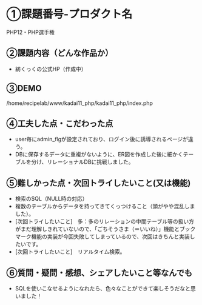 # ①課題番号-プロダクト名
PHP12 - PHP選手権

## ②課題内容（どんな作品か）
- 紡くっくの公式HP（作成中）

## ③DEMO
/home/recipelab/www/kadai11_php/kadai11_php/index.php

## ④工夫した点・こだわった点
- user毎にadmin_flgが設定されており、ログイン後に誘導されるページが違う。
- DBに保存するデータに重複がないように、ER図を作成した後に細かくテーブルを分け、リレーショナルDBに挑戦しました。

## ⑤難しかった点・次回トライしたいこと(又は機能)
- 検索のSQL（NULL時の対応）
- 複数のテーブルからデータを持ってきてくっつけること（頭がやや混乱しました）。
- [次回トライしたいこと]　多：多のリレーションの中間テーブル等の扱い方がまだ理解しきれていないので、「ごちそうさま（＝いいね）」機能とブックマーク機能の実装が今回失敗してしまっているので、次回はきちんと実装したいです。
- [次回トライしたいこと]　リアルタイム検索。


## ⑥質問・疑問・感想、シェアしたいこと等なんでも
- SQLを使いこなせるようになれたら、色々なことができて楽しそうだなと思いました！